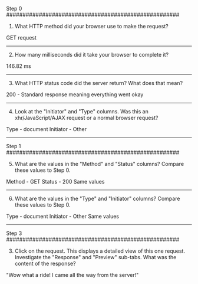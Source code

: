 Step 0 #####################################################

1. What HTTP method did your browser use to make the request?

GET request
____________________________________________________________
2. How many milliseconds did it take your browser to complete it?

146.82 ms
____________________________________________________________
3. What HTTP status code did the server return? What does that mean?

200 - Standard response meaning everything went okay
____________________________________________________________
4. Look at the "Initiator" and "Type" columns. Was this an xhr/JavaScript/AJAX request or a normal browser request?

Type - document
Initiator - Other

____________________________________________________________
Step 1 #####################################################

5. What are the values in the "Method" and "Status" columns? Compare these values to Step 0.

Method - GET
Status - 200
Same values
____________________________________________________________
6. What are the values in the "Type" and "Initiator" columns? Compare these values to Step 0.

Type - document
Initiator - Other
Same values

____________________________________________________________
Step 3 #####################################################

3. Click on the request. This displays a detailed view of this one request. Investigate the "Response" and "Preview" sub-tabs. What was the content of the response?

"Wow what a ride! I came all the way from the server!"
